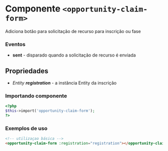 # Componente `<opportunity-claim-form>`
Adiciona botão para solicitação de recurso para inscrição ou fase

### Eventos
- **sent** - disparado quando a solicitação de recurso é enviada
  
## Propriedades
- *Entity **registration*** - a instância Entity da inscrição

### Importando componente
```PHP
<?php 
$this->import('opportunity-claim-form');
?>
```
### Exemplos de uso
```HTML
<!-- utilizaçao básica -->
<opportunity-claim-form :registration="registration"></opportunity-claim-form>

```